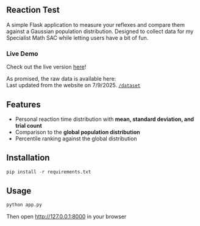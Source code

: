 ## Reaction Test
A simple Flask application to measure your reflexes and compare them against a Gaussian population distribution. 
Designed to collect data for my Specialist Math SAC while letting users have a bit of fun.

### Live Demo
Check out the live version [here](https://reactiontest.onrender.com/)!

As promised, the raw data is available here: <br>
Last updated from the website on 7/9/2025.
[`/dataset`](./dataset/reaction.sql)

## Features
- Personal reaction time distribution with <b>mean, standard deviation, and trial count</b>
- Comparison to the <b>global population distribution</b>
- Percentile ranking against the global distribution

## Installation
```py 
pip install -r requirements.txt
```

## Usage
```bash
python app.py
```
Then open http://127.0.0.1:8000 in your browser